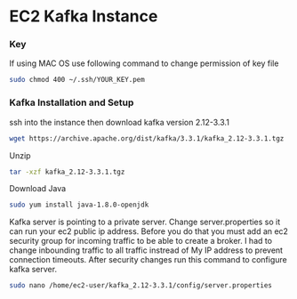 # EC2 Kafka Instance

### Key
If using MAC OS use following command to change permission of key file
```bash
sudo chmod 400 ~/.ssh/YOUR_KEY.pem
```

### Kafka Installation and Setup
ssh into the instance then download kafka version 2.12-3.3.1
```bash
wget https://archive.apache.org/dist/kafka/3.3.1/kafka_2.12-3.3.1.tgz
```
Unzip
```bash
tar -xzf kafka_2.12-3.3.1.tgz
```
Download Java
```bash
sudo yum install java-1.8.0-openjdk
```
Kafka server is pointing to a private server. Change server.properties so it can run your ec2 public ip address. Before you do that you must add an ec2 security group for incoming traffic to be able to create a broker. I had to change inbounding traffic to all traffic instread of My IP address to prevent connection timeouts. After security changes run this command to configure kafka server. 
```bash
sudo nano /home/ec2-user/kafka_2.12-3.3.1/config/server.properties
```




